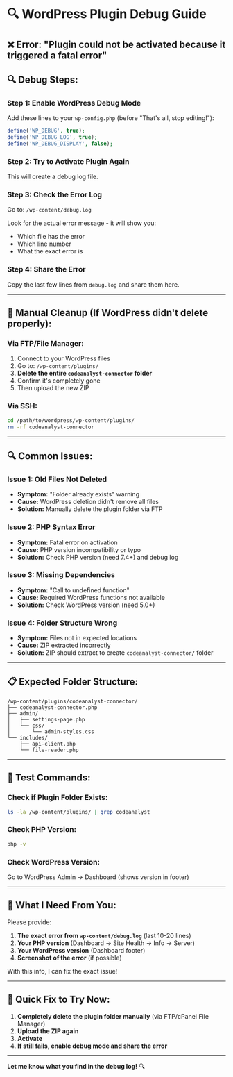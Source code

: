 # 🔍 WordPress Plugin Debug Guide

## ❌ **Error:** "Plugin could not be activated because it triggered a fatal error"

## 🔍 **Debug Steps:**

### **Step 1: Enable WordPress Debug Mode**

Add these lines to your `wp-config.php` (before "That's all, stop editing!"):

```php
define('WP_DEBUG', true);
define('WP_DEBUG_LOG', true);
define('WP_DEBUG_DISPLAY', false);
```

### **Step 2: Try to Activate Plugin Again**

This will create a debug log file.

### **Step 3: Check the Error Log**

Go to: `/wp-content/debug.log`

Look for the actual error message - it will show you:
- Which file has the error
- Which line number
- What the exact error is

### **Step 4: Share the Error**

Copy the last few lines from `debug.log` and share them here.

---

## 🧹 **Manual Cleanup (If WordPress didn't delete properly):**

### **Via FTP/File Manager:**

1. Connect to your WordPress files
2. Go to: `/wp-content/plugins/`
3. **Delete the entire `codeanalyst-connector` folder**
4. Confirm it's completely gone
5. Then upload the new ZIP

### **Via SSH:**

```bash
cd /path/to/wordpress/wp-content/plugins/
rm -rf codeanalyst-connector
```

---

## 🔍 **Common Issues:**

### **Issue 1: Old Files Not Deleted**
- **Symptom:** "Folder already exists" warning
- **Cause:** WordPress deletion didn't remove all files
- **Solution:** Manually delete the plugin folder via FTP

### **Issue 2: PHP Syntax Error**
- **Symptom:** Fatal error on activation
- **Cause:** PHP version incompatibility or typo
- **Solution:** Check PHP version (need 7.4+) and debug log

### **Issue 3: Missing Dependencies**
- **Symptom:** "Call to undefined function"
- **Cause:** Required WordPress functions not available
- **Solution:** Check WordPress version (need 5.0+)

### **Issue 4: Folder Structure Wrong**
- **Symptom:** Files not in expected locations
- **Cause:** ZIP extracted incorrectly
- **Solution:** ZIP should extract to create `codeanalyst-connector/` folder

---

## 📋 **Expected Folder Structure:**

```
/wp-content/plugins/codeanalyst-connector/
├── codeanalyst-connector.php
├── admin/
│   ├── settings-page.php
│   └── css/
│       └── admin-styles.css
└── includes/
    ├── api-client.php
    └── file-reader.php
```

---

## 🧪 **Test Commands:**

### **Check if Plugin Folder Exists:**
```bash
ls -la /wp-content/plugins/ | grep codeanalyst
```

### **Check PHP Version:**
```bash
php -v
```

### **Check WordPress Version:**
Go to WordPress Admin → Dashboard (shows version in footer)

---

## 📝 **What I Need From You:**

Please provide:

1. **The exact error from `wp-content/debug.log`** (last 10-20 lines)
2. **Your PHP version** (Dashboard → Site Health → Info → Server)
3. **Your WordPress version** (Dashboard footer)
4. **Screenshot of the error** (if possible)

With this info, I can fix the exact issue!

---

## 🚀 **Quick Fix to Try Now:**

1. **Completely delete the plugin folder manually** (via FTP/cPanel File Manager)
2. **Upload the ZIP again**
3. **Activate**
4. **If still fails, enable debug mode and share the error**

---

**Let me know what you find in the debug log!** 🔍


